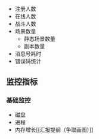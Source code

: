 * 注册人数
* 在线人数
* 战斗人数
* 场景数量
    * 静态场景数量
    * 副本数量
* 消息号耗时
* 错误码统计





## 监控指标
### 基础监控
* 磁盘
* 进程
* 内存增长[[汇报提纲（争取画图）]]